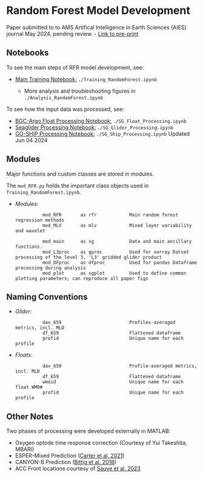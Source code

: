 # Random Forest Model Development

Paper submitted to to AMS Artifical Intelligence in Earth Sciences (AIES) journal May 2024, pending review. - [Link to pre-print](https://doi.org/10.22541/essoar.171707849.91867565/v1)


## Notebooks

To see the main steps of RFR model development, see:

- [Main Training Notebook:](scripts/Training_RandomForest.ipynb) `./Training_RandomForest.ipynb`

    - More analysis and troubleshooting figures in `./Analysis_RandomForest.ipynb`


To see how the input data was processed, see:

- [BGC-Argo Float Processing Notebook:](scripts/SG_Float_Processing.ipynb) `./SG_Float_Processing.ipynb`
- [Seaglider Processing Notebook:](scripts/SG_Glider_Processing.ipynb) `./SG_Glider_Processing.ipynb`
- [GO-SHIP Processing Notebook:](scripts/SG_Ship_Processing.ipynb) `./SG_Ship_Processing.ipynb`
Updated Jun 04 2024

<!-- ## Code Directory -->

## Modules

Major functions and custom classes are stored in modules. 

The `mod_RFR.py` holds the important class objects used in `Training_RandomForest.ipynb`. 


- *Modules*: 

                mod_RFR       as rfr            Main random forest regression methods
                mod_MLV       as mlv            Mixed layer variability and wavelet
                
                mod_main      as sg             Data and main ancillary functions.
                mod_L3proc    as gproc          Used for xarray Datset processing of the level 3, 'L3' gridded glider product
                mod_DFproc    as dfproc         Used for pandas Dataframe processing during analysis
                mod_plot      as sgplot         Used to define common plotting parameters; can reproduce all paper figs


## Naming Conventions

- *Glider:*    

                dav_659                         Profiles-averaged metrics, incl. MLD
                df_659                          Flattened dataframe
                profid                          Unique name for each profile

- *Floats:*    

                dav_659                         Profile-averaged metrics, incl. MLD
                df_659                          Flattened dataframe
                wmoid                           Unique name for each float WMO#
                profid                          Unique name for each profile


## Other Notes

Two phases of processing were developed externally in MATLAB: 

- Oxygen optode time response correction (Courtesy of Yui Takeshita, MBARI)
- ESPER-Mixed Prediction ([Carter et al. 2021](https://doi-org.offcampus.lib.washington.edu/10.1002/lom3.10461))
- CANYON-B Prediction ([Bittig et al. 2018](https://doi.org/10.3389/fmars.2018.00328))
- ACC Front locations courtesy of [Sauve et al. 2023](https://doi.org/10.1029/2023JC019815)